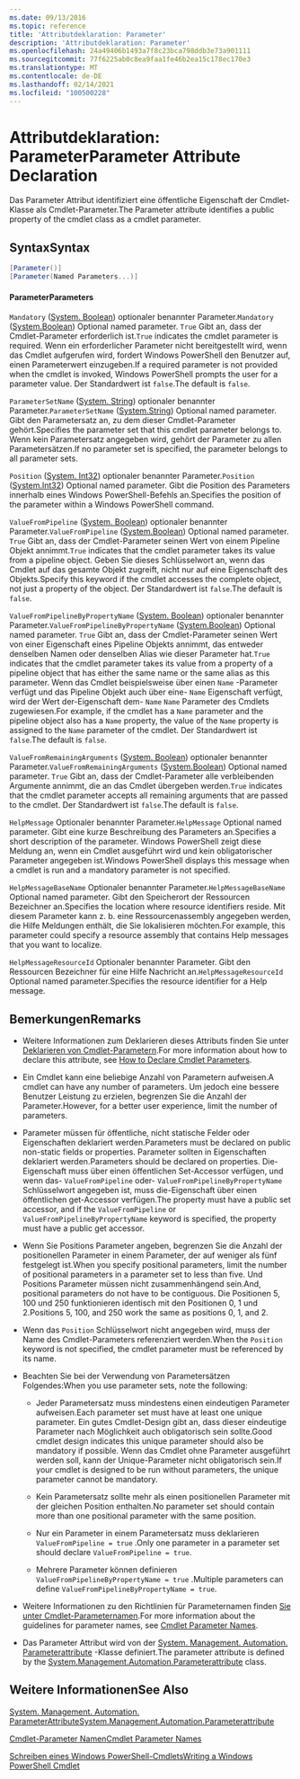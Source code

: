 ```yaml
---
ms.date: 09/13/2016
ms.topic: reference
title: 'Attributdeklaration: Parameter'
description: 'Attributdeklaration: Parameter'
ms.openlocfilehash: 24a49406b1493a7f8c23bca798ddb3e73a901111
ms.sourcegitcommit: 77f6225ab0c8ea9faa1fe46b2ea15c178ec170e3
ms.translationtype: MT
ms.contentlocale: de-DE
ms.lasthandoff: 02/14/2021
ms.locfileid: "100500228"
---
```

# <a name="parameter-attribute-declaration"></a><span data-ttu-id="4b945-103">Attributdeklaration: Parameter</span><span class="sxs-lookup"><span data-stu-id="4b945-103">Parameter Attribute Declaration</span></span>

<span data-ttu-id="4b945-104">Das Parameter Attribut identifiziert eine öffentliche Eigenschaft der Cmdlet-Klasse als Cmdlet-Parameter.</span><span class="sxs-lookup"><span data-stu-id="4b945-104">The Parameter attribute identifies a public property of the cmdlet class as a cmdlet parameter.</span></span>

## <a name="syntax"></a><span data-ttu-id="4b945-105">Syntax</span><span class="sxs-lookup"><span data-stu-id="4b945-105">Syntax</span></span>

```csharp
[Parameter()]
[Parameter(Named Parameters...)]
```

#### <a name="parameters"></a><span data-ttu-id="4b945-106">Parameter</span><span class="sxs-lookup"><span data-stu-id="4b945-106">Parameters</span></span>

<span data-ttu-id="4b945-107">`Mandatory` ([System. Boolean](/dotnet/api/System.Boolean)) optionaler benannter Parameter.</span><span class="sxs-lookup"><span data-stu-id="4b945-107">`Mandatory` ([System.Boolean](/dotnet/api/System.Boolean)) Optional named parameter.</span></span> <span data-ttu-id="4b945-108">`True` Gibt an, dass der Cmdlet-Parameter erforderlich ist.</span><span class="sxs-lookup"><span data-stu-id="4b945-108">`True` indicates the cmdlet parameter is required.</span></span> <span data-ttu-id="4b945-109">Wenn ein erforderlicher Parameter nicht bereitgestellt wird, wenn das Cmdlet aufgerufen wird, fordert Windows PowerShell den Benutzer auf, einen Parameterwert einzugeben.</span><span class="sxs-lookup"><span data-stu-id="4b945-109">If a required parameter is not provided when the cmdlet is invoked, Windows PowerShell prompts the user for a parameter value.</span></span> <span data-ttu-id="4b945-110">Der Standardwert ist `false`.</span><span class="sxs-lookup"><span data-stu-id="4b945-110">The default is `false`.</span></span>

<span data-ttu-id="4b945-111">`ParameterSetName` ([System. String](/dotnet/api/System.String)) optionaler benannter Parameter.</span><span class="sxs-lookup"><span data-stu-id="4b945-111">`ParameterSetName` ([System.String](/dotnet/api/System.String)) Optional named parameter.</span></span> <span data-ttu-id="4b945-112">Gibt den Parametersatz an, zu dem dieser Cmdlet-Parameter gehört.</span><span class="sxs-lookup"><span data-stu-id="4b945-112">Specifies the parameter set that this cmdlet parameter belongs to.</span></span> <span data-ttu-id="4b945-113">Wenn kein Parametersatz angegeben wird, gehört der Parameter zu allen Parametersätzen.</span><span class="sxs-lookup"><span data-stu-id="4b945-113">If no parameter set is specified, the parameter belongs to all parameter sets.</span></span>

<span data-ttu-id="4b945-114">`Position` ([System. Int32](/dotnet/api/System.Int32)) optionaler benannter Parameter.</span><span class="sxs-lookup"><span data-stu-id="4b945-114">`Position` ([System.Int32](/dotnet/api/System.Int32)) Optional named parameter.</span></span> <span data-ttu-id="4b945-115">Gibt die Position des Parameters innerhalb eines Windows PowerShell-Befehls an.</span><span class="sxs-lookup"><span data-stu-id="4b945-115">Specifies the position of the parameter within a Windows PowerShell command.</span></span>

<span data-ttu-id="4b945-116">`ValueFromPipeline` ([System. Boolean](/dotnet/api/System.Boolean)) optionaler benannter Parameter.</span><span class="sxs-lookup"><span data-stu-id="4b945-116">`ValueFromPipeline` ([System.Boolean](/dotnet/api/System.Boolean)) Optional named parameter.</span></span> <span data-ttu-id="4b945-117">`True` Gibt an, dass der Cmdlet-Parameter seinen Wert von einem Pipeline Objekt annimmt.</span><span class="sxs-lookup"><span data-stu-id="4b945-117">`True` indicates that the cmdlet parameter takes its value from a pipeline object.</span></span> <span data-ttu-id="4b945-118">Geben Sie dieses Schlüsselwort an, wenn das Cmdlet auf das gesamte Objekt zugreift, nicht nur auf eine Eigenschaft des Objekts.</span><span class="sxs-lookup"><span data-stu-id="4b945-118">Specify this keyword if the cmdlet accesses the complete object, not just a property of the object.</span></span> <span data-ttu-id="4b945-119">Der Standardwert ist `false`.</span><span class="sxs-lookup"><span data-stu-id="4b945-119">The default is `false`.</span></span>

<span data-ttu-id="4b945-120">`ValueFromPipelineByPropertyName` ([System. Boolean](/dotnet/api/System.Boolean)) optionaler benannter Parameter.</span><span class="sxs-lookup"><span data-stu-id="4b945-120">`ValueFromPipelineByPropertyName` ([System.Boolean](/dotnet/api/System.Boolean)) Optional named parameter.</span></span> <span data-ttu-id="4b945-121">`True` Gibt an, dass der Cmdlet-Parameter seinen Wert von einer Eigenschaft eines Pipeline Objekts annimmt, das entweder denselben Namen oder denselben Alias wie dieser Parameter hat.</span><span class="sxs-lookup"><span data-stu-id="4b945-121">`True` indicates that the cmdlet parameter takes its value from a property of a pipeline object that has either the same name or the same alias as this parameter.</span></span> <span data-ttu-id="4b945-122">Wenn das Cmdlet beispielsweise über einen `Name` -Parameter verfügt und das Pipeline Objekt auch über eine- `Name` Eigenschaft verfügt, wird der Wert der-Eigenschaft dem- `Name` `Name` Parameter des Cmdlets zugewiesen.</span><span class="sxs-lookup"><span data-stu-id="4b945-122">For example, if the cmdlet has a `Name` parameter and the pipeline object also has a `Name` property, the value of the `Name` property is assigned to the `Name` parameter of the cmdlet.</span></span> <span data-ttu-id="4b945-123">Der Standardwert ist `false`.</span><span class="sxs-lookup"><span data-stu-id="4b945-123">The default is `false`.</span></span>

<span data-ttu-id="4b945-124">`ValueFromRemainingArguments` ([System. Boolean](/dotnet/api/System.Boolean)) optionaler benannter Parameter.</span><span class="sxs-lookup"><span data-stu-id="4b945-124">`ValueFromRemainingArguments` ([System.Boolean](/dotnet/api/System.Boolean)) Optional named parameter.</span></span> <span data-ttu-id="4b945-125">`True` Gibt an, dass der Cmdlet-Parameter alle verbleibenden Argumente annimmt, die an das Cmdlet übergeben werden.</span><span class="sxs-lookup"><span data-stu-id="4b945-125">`True` indicates that the cmdlet parameter accepts all remaining arguments that are passed to the cmdlet.</span></span> <span data-ttu-id="4b945-126">Der Standardwert ist `false`.</span><span class="sxs-lookup"><span data-stu-id="4b945-126">The default is `false`.</span></span>

<span data-ttu-id="4b945-127">`HelpMessage` Optionaler benannter Parameter.</span><span class="sxs-lookup"><span data-stu-id="4b945-127">`HelpMessage` Optional named parameter.</span></span> <span data-ttu-id="4b945-128">Gibt eine kurze Beschreibung des Parameters an.</span><span class="sxs-lookup"><span data-stu-id="4b945-128">Specifies a short description of the parameter.</span></span> <span data-ttu-id="4b945-129">Windows PowerShell zeigt diese Meldung an, wenn ein Cmdlet ausgeführt wird und kein obligatorischer Parameter angegeben ist.</span><span class="sxs-lookup"><span data-stu-id="4b945-129">Windows PowerShell displays this message when a cmdlet is run and a mandatory parameter is not specified.</span></span>

<span data-ttu-id="4b945-130">`HelpMessageBaseName` Optionaler benannter Parameter.</span><span class="sxs-lookup"><span data-stu-id="4b945-130">`HelpMessageBaseName` Optional named parameter.</span></span> <span data-ttu-id="4b945-131">Gibt den Speicherort der Ressourcen Bezeichner an.</span><span class="sxs-lookup"><span data-stu-id="4b945-131">Specifies the location where resource identifiers reside.</span></span> <span data-ttu-id="4b945-132">Mit diesem Parameter kann z. b. eine Ressourcenassembly angegeben werden, die Hilfe Meldungen enthält, die Sie lokalisieren möchten.</span><span class="sxs-lookup"><span data-stu-id="4b945-132">For example, this parameter could specify a resource assembly that contains Help messages that you want to localize.</span></span>

<span data-ttu-id="4b945-133">`HelpMessageResourceId` Optionaler benannter Parameter. Gibt den Ressourcen Bezeichner für eine Hilfe Nachricht an.</span><span class="sxs-lookup"><span data-stu-id="4b945-133">`HelpMessageResourceId` Optional named parameter.Specifies the resource identifier for a Help message.</span></span>

## <a name="remarks"></a><span data-ttu-id="4b945-134">Bemerkungen</span><span class="sxs-lookup"><span data-stu-id="4b945-134">Remarks</span></span>

- <span data-ttu-id="4b945-135">Weitere Informationen zum Deklarieren dieses Attributs finden Sie unter [Deklarieren von Cmdlet-Parametern](./how-to-declare-cmdlet-parameters.md).</span><span class="sxs-lookup"><span data-stu-id="4b945-135">For more information about how to declare this attribute, see [How to Declare Cmdlet Parameters](./how-to-declare-cmdlet-parameters.md).</span></span>

- <span data-ttu-id="4b945-136">Ein Cmdlet kann eine beliebige Anzahl von Parametern aufweisen.</span><span class="sxs-lookup"><span data-stu-id="4b945-136">A cmdlet can have any number of parameters.</span></span> <span data-ttu-id="4b945-137">Um jedoch eine bessere Benutzer Leistung zu erzielen, begrenzen Sie die Anzahl der Parameter.</span><span class="sxs-lookup"><span data-stu-id="4b945-137">However, for a better user experience, limit the number of parameters.</span></span>

- <span data-ttu-id="4b945-138">Parameter müssen für öffentliche, nicht statische Felder oder Eigenschaften deklariert werden.</span><span class="sxs-lookup"><span data-stu-id="4b945-138">Parameters must be declared on public non-static fields or properties.</span></span> <span data-ttu-id="4b945-139">Parameter sollten in Eigenschaften deklariert werden.</span><span class="sxs-lookup"><span data-stu-id="4b945-139">Parameters should be declared on properties.</span></span> <span data-ttu-id="4b945-140">Die-Eigenschaft muss über einen öffentlichen Set-Accessor verfügen, und wenn das- `ValueFromPipeline` oder- `ValueFromPipelineByPropertyName` Schlüsselwort angegeben ist, muss die-Eigenschaft über einen öffentlichen get-Accessor verfügen.</span><span class="sxs-lookup"><span data-stu-id="4b945-140">The property must have a public set accessor, and if the `ValueFromPipeline` or `ValueFromPipelineByPropertyName` keyword is specified, the property must have a public get accessor.</span></span>

- <span data-ttu-id="4b945-141">Wenn Sie Positions Parameter angeben, begrenzen Sie die Anzahl der positionellen Parameter in einem Parameter, der auf weniger als fünf festgelegt ist.</span><span class="sxs-lookup"><span data-stu-id="4b945-141">When you specify positional parameters,  limit the number of positional parameters in a parameter set to less than five.</span></span> <span data-ttu-id="4b945-142">Und Positions Parameter müssen nicht zusammenhängend sein.</span><span class="sxs-lookup"><span data-stu-id="4b945-142">And, positional parameters do not have to be contiguous.</span></span> <span data-ttu-id="4b945-143">Die Positionen 5, 100 und 250 funktionieren identisch mit den Positionen 0, 1 und 2.</span><span class="sxs-lookup"><span data-stu-id="4b945-143">Positions 5, 100, and 250 work the same as positions 0, 1, and 2.</span></span>

- <span data-ttu-id="4b945-144">Wenn das `Position` Schlüsselwort nicht angegeben wird, muss der Name des Cmdlet-Parameters referenziert werden.</span><span class="sxs-lookup"><span data-stu-id="4b945-144">When the `Position` keyword is not specified, the cmdlet parameter must be referenced by its name.</span></span>

- <span data-ttu-id="4b945-145">Beachten Sie bei der Verwendung von Parametersätzen Folgendes:</span><span class="sxs-lookup"><span data-stu-id="4b945-145">When you use parameter sets, note the following:</span></span>

  - <span data-ttu-id="4b945-146">Jeder Parametersatz muss mindestens einen eindeutigen Parameter aufweisen.</span><span class="sxs-lookup"><span data-stu-id="4b945-146">Each parameter set must have at least one unique parameter.</span></span> <span data-ttu-id="4b945-147">Ein gutes Cmdlet-Design gibt an, dass dieser eindeutige Parameter nach Möglichkeit auch obligatorisch sein sollte.</span><span class="sxs-lookup"><span data-stu-id="4b945-147">Good cmdlet design indicates this unique parameter should also be mandatory if possible.</span></span> <span data-ttu-id="4b945-148">Wenn das Cmdlet ohne Parameter ausgeführt werden soll, kann der Unique-Parameter nicht obligatorisch sein.</span><span class="sxs-lookup"><span data-stu-id="4b945-148">If your cmdlet is designed to be run without parameters, the unique parameter cannot be mandatory.</span></span>

  - <span data-ttu-id="4b945-149">Kein Parametersatz sollte mehr als einen positionellen Parameter mit der gleichen Position enthalten.</span><span class="sxs-lookup"><span data-stu-id="4b945-149">No parameter set should contain more than one positional parameter with the same position.</span></span>

  - <span data-ttu-id="4b945-150">Nur ein Parameter in einem Parametersatz muss deklarieren `ValueFromPipeline = true` .</span><span class="sxs-lookup"><span data-stu-id="4b945-150">Only one parameter in a parameter set should declare `ValueFromPipeline = true`.</span></span>

  - <span data-ttu-id="4b945-151">Mehrere Parameter können definieren `ValueFromPipelineByPropertyName = true` .</span><span class="sxs-lookup"><span data-stu-id="4b945-151">Multiple parameters can define `ValueFromPipelineByPropertyName = true`.</span></span>

- <span data-ttu-id="4b945-152">Weitere Informationen zu den Richtlinien für Parameternamen finden [Sie unter Cmdlet-Parameternamen](standard-cmdlet-parameter-names-and-types.md).</span><span class="sxs-lookup"><span data-stu-id="4b945-152">For more information about the guidelines for parameter names, see [Cmdlet Parameter Names](standard-cmdlet-parameter-names-and-types.md).</span></span>

- <span data-ttu-id="4b945-153">Das Parameter Attribut wird von der [System. Management. Automation. Parameterattribute](/dotnet/api/System.Management.Automation.ParameterAttribute) -Klasse definiert.</span><span class="sxs-lookup"><span data-stu-id="4b945-153">The parameter attribute is defined by the [System.Management.Automation.Parameterattribute](/dotnet/api/System.Management.Automation.ParameterAttribute) class.</span></span>

## <a name="see-also"></a><span data-ttu-id="4b945-154">Weitere Informationen</span><span class="sxs-lookup"><span data-stu-id="4b945-154">See Also</span></span>

[<span data-ttu-id="4b945-155">System. Management. Automation. ParameterAttribute</span><span class="sxs-lookup"><span data-stu-id="4b945-155">System.Management.Automation.Parameterattribute</span></span>](/dotnet/api/System.Management.Automation.ParameterAttribute)

[<span data-ttu-id="4b945-156">Cmdlet-Parameter Namen</span><span class="sxs-lookup"><span data-stu-id="4b945-156">Cmdlet Parameter Names</span></span>](standard-cmdlet-parameter-names-and-types.md)

[<span data-ttu-id="4b945-157">Schreiben eines Windows PowerShell-Cmdlets</span><span class="sxs-lookup"><span data-stu-id="4b945-157">Writing a Windows PowerShell Cmdlet</span></span>](./writing-a-windows-powershell-cmdlet.md)
